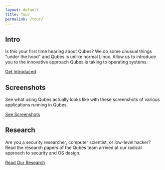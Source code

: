 ```yaml
---
layout: default
title: Tour
permalink: /tour/
---
```


<div class="row">
  <div class="col-lg-4">
    <h2>Intro</h2>
    <p>Is this your first time hearing about Qubes? We do some unusual things "under the hood" and Qubes is unlike normal Linux. Allow us to introduce you to the innovative approach Qubes is taking to operating systems.</p>
    <a href="/intro/" class="btn btn-primary">
      <i class="fa fa-download"></i> Get Introduced
    </a>
  </div>
  <div class="col-lg-4">
    <h2>Screenshots</h2>
    <p>See what using Qubes actually looks like with these screenshots of various applications running in Qubes.</p>
    <a href="/screenshots/" class="btn btn-primary">
      <i class="fa fa-picture-o"></i> See Screenshots
    </a>
  </div>
  <div class="col-lg-4">
    <h2>Research</h2>
    <p>Are you a security researcher, computer scientist, or low-level hacker? Read the research papers of the Qubes team arrived at our radical approach to security and OS design.</p>
    <a href="/research/" class="btn btn-primary">
      <i class="fa fa-file-text"></i> Read Our Research
    </a>
  </div>
</div>
